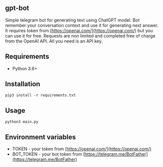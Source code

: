 ## gpt-bot

Simple telegram bot for generating text using ChatGPT model.
Bot remember your conversation context and use it for generating next answer.
It requires token from [https://openai.com/](https://openai.com/) but you can use it for free. Requests are non limited and completed free of charge from the OpenAI API. All you need is an API key.

## Requirements

- Python 3.6+

## Installation

```pip3 install -r requirements.txt```

## Usage

```python3 main.py```

## Environment variables
- TOKEN - your token from [https://openai.com/](https://openai.com/)
- BOT_TOKEN - your bot token from [https://telegram.me/BotFather](https://telegram.me/BotFather)